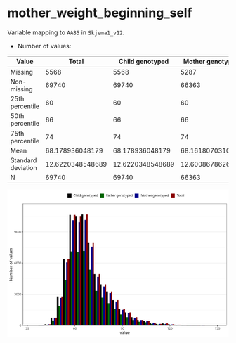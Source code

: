 # mother_weight_beginning_self
Variable mapping to `AA85` in `Skjema1_v12`.
- Number of values:

| Value | Total | Child genotyped | Mother genotyped | Father genotyped |
| ----- | ----- | --------------- | ---------------- | ---------------- |
| Missing | 5568 | 5568 | 5287 | 3249 |
| Non-missing | 69740 | 69740 | 66363 | 46835 |
| 25th percentile | 60 | 60 | 60 | 60 |
| 50th percentile | 66 | 66 | 66 | 66 |
| 75th percentile | 74 | 74 | 74 | 74 |
| Mean | 68.178936048179 | 68.178936048179 | 68.1618070310263 | 68.1382299562293 |
| Standard deviation | 12.6220348548689 | 12.6220348548689 | 12.600867862631 | 12.5527601576101 |
| N | 69740 | 69740 | 66363 | 46835 |



![](mother_weight_beginning_self_n.png)



